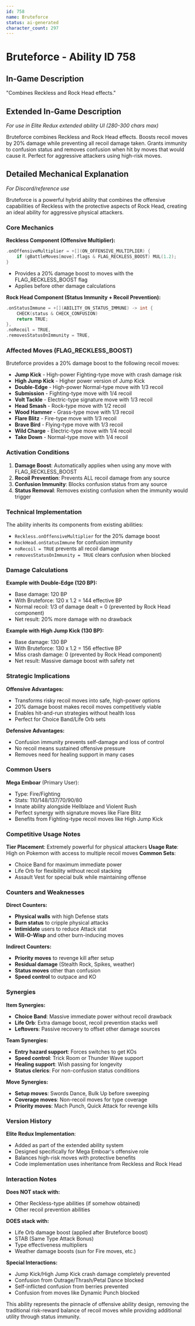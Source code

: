 ```yaml
---
id: 758
name: Bruteforce
status: ai-generated
character_count: 297
---
```


# Bruteforce - Ability ID 758

## In-Game Description
"Combines Reckless and Rock Head effects."

## Extended In-Game Description
*For use in Elite Redux extended ability UI (280-300 chars max)*

Bruteforce combines Reckless and Rock Head effects. Boosts recoil moves by 20% damage while preventing all recoil damage taken. Grants immunity to confusion status and removes confusion when hit by moves that would cause it. Perfect for aggressive attackers using high-risk moves.

## Detailed Mechanical Explanation
*For Discord/reference use*

Bruteforce is a powerful hybrid ability that combines the offensive capabilities of Reckless with the protective aspects of Rock Head, creating an ideal ability for aggressive physical attackers.

### Core Mechanics

**Reckless Component (Offensive Multiplier):**
```cpp
.onOffensiveMultiplier = +[](ON_OFFENSIVE_MULTIPLIER) {
    if (gBattleMoves[move].flags & FLAG_RECKLESS_BOOST) MUL(1.2);
}
```
- Provides a 20% damage boost to moves with the FLAG_RECKLESS_BOOST flag
- Applies before other damage calculations

**Rock Head Component (Status Immunity + Recoil Prevention):**
```cpp
.onStatusImmune = +[](ABILITY_ON_STATUS_IMMUNE) -> int {
    CHECK(status & CHECK_CONFUSION)
    return TRUE;
},
.noRecoil = TRUE,
.removesStatusOnImmunity = TRUE,
```

### Affected Moves (FLAG_RECKLESS_BOOST)

Bruteforce provides a 20% damage boost to the following recoil moves:
- **Jump Kick** - High-power Fighting-type move with crash damage risk
- **High Jump Kick** - Higher power version of Jump Kick
- **Double-Edge** - High-power Normal-type move with 1/3 recoil
- **Submission** - Fighting-type move with 1/4 recoil
- **Volt Tackle** - Electric-type signature move with 1/3 recoil
- **Head Smash** - Rock-type move with 1/2 recoil
- **Wood Hammer** - Grass-type move with 1/3 recoil
- **Flare Blitz** - Fire-type move with 1/3 recoil
- **Brave Bird** - Flying-type move with 1/3 recoil
- **Wild Charge** - Electric-type move with 1/4 recoil
- **Take Down** - Normal-type move with 1/4 recoil

### Activation Conditions

1. **Damage Boost**: Automatically applies when using any move with FLAG_RECKLESS_BOOST
2. **Recoil Prevention**: Prevents ALL recoil damage from any source
3. **Confusion Immunity**: Blocks confusion status from any source
4. **Status Removal**: Removes existing confusion when the immunity would trigger

### Technical Implementation

The ability inherits its components from existing abilities:
- `Reckless.onOffensiveMultiplier` for the 20% damage boost
- `RockHead.onStatusImmune` for confusion immunity
- `noRecoil = TRUE` prevents all recoil damage
- `removesStatusOnImmunity = TRUE` clears confusion when blocked

### Damage Calculations

**Example with Double-Edge (120 BP):**
- Base damage: 120 BP
- With Bruteforce: 120 x 1.2 = 144 effective BP
- Normal recoil: 1/3 of damage dealt = 0 (prevented by Rock Head component)
- Net result: 20% more damage with no drawback

**Example with High Jump Kick (130 BP):**
- Base damage: 130 BP  
- With Bruteforce: 130 x 1.2 = 156 effective BP
- Miss crash damage: 0 (prevented by Rock Head component)
- Net result: Massive damage boost with safety net

### Strategic Implications

**Offensive Advantages:**
- Transforms risky recoil moves into safe, high-power options
- 20% damage boost makes recoil moves competitively viable
- Enables hit-and-run strategies without health loss
- Perfect for Choice Band/Life Orb sets

**Defensive Advantages:**
- Confusion immunity prevents self-damage and loss of control
- No recoil means sustained offensive pressure
- Removes need for healing support in many cases

### Common Users

**Mega Emboar** (Primary User):
- Type: Fire/Fighting
- Stats: 110/148/137/70/90/80
- Innate ability alongside Hellblaze and Violent Rush
- Perfect synergy with signature moves like Flare Blitz
- Benefits from Fighting-type recoil moves like High Jump Kick

### Competitive Usage Notes

**Tier Placement**: Extremely powerful for physical attackers
**Usage Rate**: High on Pokemon with access to multiple recoil moves
**Common Sets**: 
- Choice Band for maximum immediate power
- Life Orb for flexibility without recoil stacking
- Assault Vest for special bulk while maintaining offense

### Counters and Weaknesses

**Direct Counters:**
- **Physical walls** with high Defense stats
- **Burn status** to cripple physical attacks
- **Intimidate** users to reduce Attack stat
- **Will-O-Wisp** and other burn-inducing moves

**Indirect Counters:**
- **Priority moves** to revenge kill after setup
- **Residual damage** (Stealth Rock, Spikes, weather)
- **Status moves** other than confusion
- **Speed control** to outpace and KO

### Synergies

**Item Synergies:**
- **Choice Band**: Massive immediate power without recoil drawback
- **Life Orb**: Extra damage boost, recoil prevention stacks well
- **Leftovers**: Passive recovery to offset other damage sources

**Team Synergies:**
- **Entry hazard support**: Forces switches to get KOs
- **Speed control**: Trick Room or Thunder Wave support
- **Healing support**: Wish passing for longevity
- **Status clerics**: For non-confusion status conditions

**Move Synergies:**
- **Setup moves**: Swords Dance, Bulk Up before sweeping
- **Coverage moves**: Non-recoil moves for type coverage
- **Priority moves**: Mach Punch, Quick Attack for revenge kills

### Version History

**Elite Redux Implementation**: 
- Added as part of the extended ability system
- Designed specifically for Mega Emboar's offensive role
- Balances high-risk moves with protective benefits
- Code implementation uses inheritance from Reckless and Rock Head

### Interaction Notes

**Does NOT stack with:**
- Other Reckless-type abilities (if somehow obtained)
- Other recoil prevention abilities

**DOES stack with:**
- Life Orb damage boost (applied after Bruteforce boost)
- STAB (Same Type Attack Bonus)
- Type effectiveness multipliers
- Weather damage boosts (sun for Fire moves, etc.)

**Special Interactions:**
- Jump Kick/High Jump Kick crash damage completely prevented
- Confusion from Outrage/Thrash/Petal Dance blocked
- Self-inflicted confusion from berries prevented
- Confusion from moves like Dynamic Punch blocked

This ability represents the pinnacle of offensive ability design, removing the traditional risk-reward balance of recoil moves while providing additional utility through status immunity.
